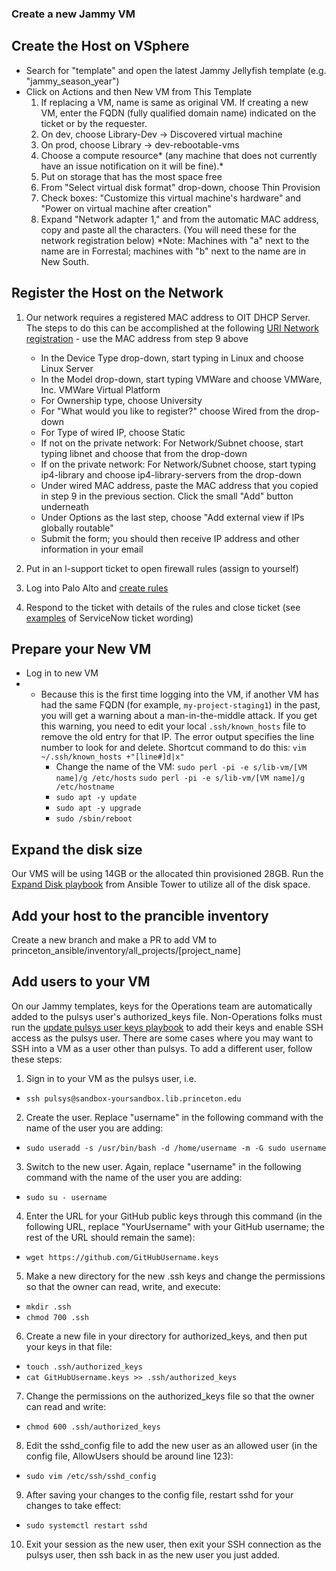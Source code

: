 
### Create a new Jammy VM

## Create the Host on VSphere

- Search for "template" and open the latest Jammy Jellyfish template (e.g. "jammy_season_year")
- Click on Actions and then New VM from This Template
    1. If replacing a VM, name is same as original VM. If creating a new VM, enter the FQDN (fully qualified domain name) indicated on the ticket or by the requester. 
    2. On dev, choose Library-Dev -> Discovered virtual machine
    3. On prod, choose Library -> dev-rebootable-vms
    4. Choose a compute resource* (any machine that does not currently have an issue notification on it will be fine).* 
    5. Put on storage that has the most space free
    6. From "Select virtual disk format" drop-down, choose Thin Provision
    7. Check boxes: "Customize this virtual machine's hardware" and "Power on virtual machine after creation"
    8. Expand "Network adapter 1," and from the automatic MAC address, copy and paste all the characters. (You will need these for the network registration below)
    *Note: Machines with "a" next to the name are in Forrestal; machines with "b" next to the name are in New South.

## Register the Host on the Network

1. Our network requires a registered MAC address to OIT DHCP Server. The steps to do this can be accomplished at the following [URI Network registration](https://princeton.service-now.com/service?id=sc_category&sys_id=0c0591f14f9d270c18ddd48e5210c79c) - use the MAC address from step 9 above
    - In the Device Type drop-down, start typing in Linux and choose Linux Server
    - In the Model drop-down, start typing VMWare and choose VMWare, Inc. VMWare Virtual Platform
    - For Ownership type, choose University 
    - For "What would you like to register?" choose Wired from the drop-down
    - For Type of wired IP, choose Static 
    - If not on the private network: For Network/Subnet choose, start typing libnet and choose that from the drop-down
    - If on the private network: For Network/Subnet choose, start typing ip4-library and choose ip4-library-servers from the drop-down
    - Under wired MAC address, paste the MAC address that you copied in step 9 in the previous section. Click the small "Add" button underneath
    - Under Options as the last step, choose "Add external view if IPs globally routable"
    - Submit the form; you should then receive IP address and other information in your email
    
2. Put in an l-support ticket to open firewall rules (assign to yourself)
3. Log into Palo Alto and [create rules](https://github.com/pulibrary/pul-it-handbook/blob/main/services/panos_fw.md)
4. Respond to the ticket with details of the rules and close ticket (see [examples](https://github.com/pulibrary/ops-catchall/blob/main/projects/panos_editing.md) of ServiceNow ticket wording)


## Prepare your New VM

- Log in to new VM
-  - Because this is the first time logging into the VM, if another VM has had the same FQDN (for example, `my-project-staging1`) in the past, you will get a warning about a man-in-the-middle attack. If you get this warning, you need to edit your local `.ssh/known_hosts` file to remove the old entry for that IP. The error output specifies the line number to look for and delete. Shortcut command to do this: ```vim ~/.ssh/known_hosts +"[line#]d|x"```
        - Change the name of the VM:
            ```sudo perl -pi -e s/lib-vm/[VM name]/g /etc/hosts```
            ```sudo perl -pi -e s/lib-vm/[VM name]/g /etc/hostname```
        - ```sudo apt -y update```
        - ```sudo apt -y upgrade```
        - ```sudo /sbin/reboot```

## Expand the disk size

Our VMS will be using 14GB or the allocated thin provisioned 28GB. Run the [Expand Disk playbook](https://ansible-tower.princeton.edu/#/templates/job_template/61/) from Ansible Tower to utilize all of the disk space.

## Add your host to the prancible inventory

Create a new branch and make a PR to add VM to princeton_ansible/inventory/all_projects/[project_name]

## Add users to your VM

On our Jammy templates, keys for the Operations team are automatically added to the pulsys user's authorized_keys file. Non-Operations folks must run the [update pulsys user keys playbook](https://ansible-tower.princeton.edu/#/templates/job_template/17/details) to add their keys and enable SSH access as the pulsys user. There are some cases where you may want to SSH into a VM as a user other than pulsys. To add a different user, follow these steps: 

1. Sign in to your VM as the pulsys user, i.e. 
- ```ssh pulsys@sandbox-yoursandbox.lib.princeton.edu```

2. Create the user. Replace "username" in the following command with the name of the user you are adding: 
- ```sudo useradd -s /usr/bin/bash -d /home/username -m -G sudo username```

3. Switch to the new user. Again, replace "username" in the following command with the name of the user you are adding: 
- ```sudo su - username```

4. Enter the URL for your GitHub public keys through this command (in the following URL, replace "YourUsername" with your GitHub username; the rest of the URL should remain the same):

- ```wget https://github.com/GitHubUsername.keys```

5. Make a new directory for the new .ssh keys and change the permissions so that the owner can read, write, and execute: 
- ```mkdir .ssh```
- ```chmod 700 .ssh```

6. Create a new file in your directory for authorized_keys, and then put your keys in that file: 
- ```touch .ssh/authorized_keys```
- ```cat GitHubUsername.keys >> .ssh/authorized_keys```

7. Change the permissions on the authorized_keys file so that the owner can read and write: 
- ```chmod 600 .ssh/authorized_keys```

8. Edit the sshd_config file to add the new user as an allowed user (in the config file, AllowUsers should be around line 123):
- ```sudo vim /etc/ssh/sshd_config```

9. After saving your changes to the config file, restart sshd for your changes to take effect: 
- ```sudo systemctl restart sshd```

10. Exit your session as the new user, then exit your SSH connection as the pulsys user, then ssh back in as the new user you just added. 
